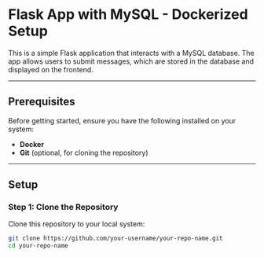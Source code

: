 # Flask App with MySQL - Dockerized Setup

This is a simple Flask application that interacts with a MySQL database. The app allows users to submit messages, which are stored in the database and displayed on the frontend.

---

## Prerequisites

Before getting started, ensure you have the following installed on your system:

- **Docker**
- **Git** (optional, for cloning the repository)

---

## Setup

### Step 1: Clone the Repository
Clone this repository to your local system:
```bash
git clone https://github.com/your-username/your-repo-name.git
cd your-repo-name
